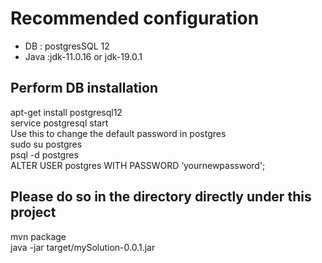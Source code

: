 <h1>Recommended configuration</h1>

<ul>
	<li>DB : postgresSQL 12</li>
	<li>Java :jdk-11.0.16 or jdk-19.0.1</li>
</ul>

<h2>Perform DB installation</h2>
	apt-get install postgresql12<br>
	service postgresql start<br>
	Use this to change the default password in postgres<br>
	sudo su postgres<br>
	psql -d postgres<br>
	ALTER USER postgres WITH PASSWORD ‘yournewpassword';
<h2>Please do so in the directory directly under this project</h2>
	mvn package<br>
	java -jar target/mySolution-0.0.1.jar
